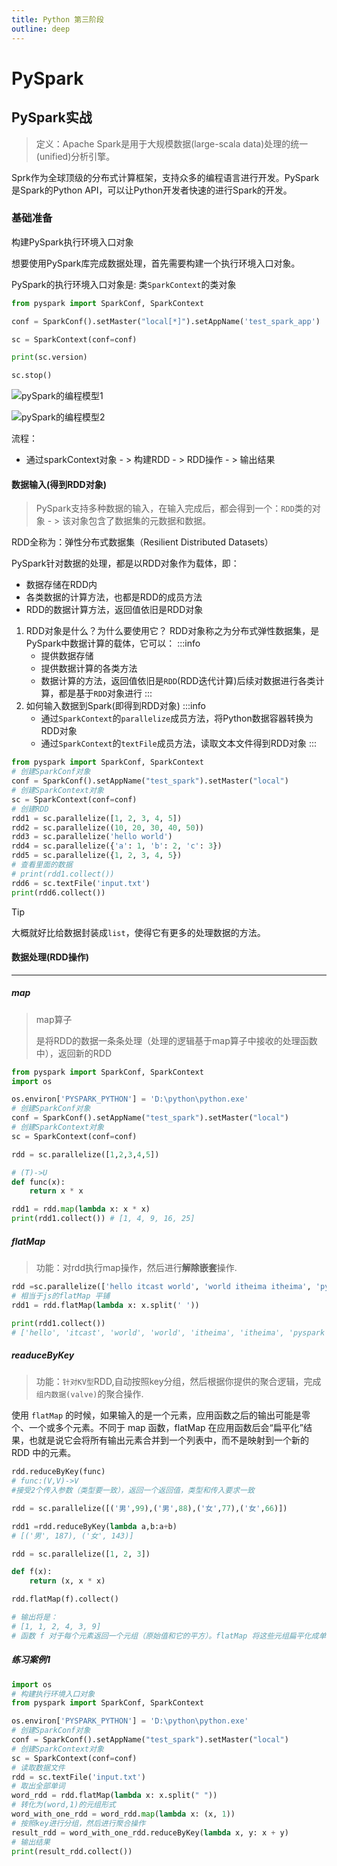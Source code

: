 ```yaml
---
title: Python 第三阶段
outline: deep
---
```


# PySpark

## PySpark实战

> 定义：Apache Spark是用于大规模数据(large-scala data)处理的统一(unified)分析引擎。

Sprk作为全球顶级的分布式计算框架，支持众多的编程语言进行开发。PySpark是Spark的Python API，可以让Python开发者快速的进行Spark的开发。

### 基础准备

构建PySpark执行环境入口对象

想要使用PySpark库完成数据处理，首先需要构建一个执行环境入口对象。 

PySpark的执行环境入口对象是: 类`SparkContext`的类对象

```python
from pyspark import SparkConf, SparkContext

conf = SparkConf().setMaster("local[*]").setAppName('test_spark_app')

sc = SparkContext(conf=conf)

print(sc.version)

sc.stop()
```

![pySpark的编程模型1](/assets/python/images/pySpark的编程模型1.png)

![pySpark的编程模型2](/assets/python/images/pySpark的编程模型2.png)

流程：

- 通过sparkContext对象 - > 构建RDD - > RDD操作 - > 输出结果

#### 数据输入(得到RDD对象)

> PySpark支持多种数据的输入，在输入完成后，都会得到一个：`RDD`类的对象 - > 该对象包含了数据集的元数据和数据。

RDD全称为：弹性分布式数据集（Resilient Distributed Datasets）

PySpark针对数据的处理，都是以RDD对象作为载体，即：
- 数据存储在RDD内
- 各类数据的计算方法，也都是RDD的成员方法 
- RDD的数据计算方法，返回值依旧是RDD对象
 
1. RDD对象是什么？为什么要使用它？
RDD对象称之为分布式弹性数据集，是PySpark中数据计算的载体，它可以：
    :::info
    - 提供数据存储
    - 提供数据计算的各类方法
    - 数据计算的方法，返回值依旧是`RDD`(RDD迭代计算)后续对数据进行各类计算，都是基于`RDD`对象进行
    :::
2. 如何输入数据到Spark(即得到RDD对象)
    :::info
    - 通过`SparkContext`的`parallelize`成员方法，将Python数据容器转换为RDD对象
    - 通过`SparkContext`的`textFile`成员方法，读取文本文件得到RDD对象
    :::
```python
from pyspark import SparkConf, SparkContext
# 创建SparkConf对象
conf = SparkConf().setAppName("test_spark").setMaster("local")
# 创建SparkContext对象
sc = SparkContext(conf=conf)
# 创建RDD
rdd1 = sc.parallelize([1, 2, 3, 4, 5])
rdd2 = sc.parallelize((10, 20, 30, 40, 50))
rdd3 = sc.parallelize('hello world')
rdd4 = sc.parallelize({'a': 1, 'b': 2, 'c': 3})
rdd5 = sc.parallelize({1, 2, 3, 4, 5})
# 查看里面的数据
# print(rdd1.collect())
rdd6 = sc.textFile('input.txt')
print(rdd6.collect())
```
>[!tip]
>大概就好比给数据封装成`list`，使得它有更多的处理数据的方法。

#### 数据处理(RDD操作)
---
##### map
>map算子
>
> 是将RDD的数据一条条处理（处理的逻辑基于map算子中接收的处理函数中），返回新的RDD

```python
from pyspark import SparkConf, SparkContext
import os

os.environ['PYSPARK_PYTHON'] = 'D:\python\python.exe'
# 创建SparkConf对象
conf = SparkConf().setAppName("test_spark").setMaster("local")
# 创建SparkContext对象
sc = SparkContext(conf=conf)

rdd = sc.parallelize([1,2,3,4,5])

# (T)->U
def func(x):
    return x * x

rdd1 = rdd.map(lambda x: x * x)
print(rdd1.collect()) # [1, 4, 9, 16, 25]
```
##### flatMap

> 功能：对rdd执行map操作，然后进行**解除嵌套**操作.


```python
rdd =sc.parallelize(['hello itcast world', 'world itheima itheima', 'pyspark python spark'])
# 相当于js的flatMap 平铺
rdd1 = rdd.flatMap(lambda x: x.split(' '))

print(rdd1.collect()) 
# ['hello', 'itcast', 'world', 'world', 'itheima', 'itheima', 'pyspark', 'python', 'spark']
```

##### readuceByKey

> 功能：`针对KV型`RDD,自动按照key分组，然后根据你提供的聚合逻辑，完成`组内数据(valve)`的聚合操作.

使用 `flatMap` 的时候，如果输入的是一个元素，应用函数之后的输出可能是零个、一个或多个元素。不同于 map 函数，flatMap 在应用函数后会“扁平化”结果，也就是说它会将所有输出元素合并到一个列表中，而不是映射到一个新的 RDD 中的元素。

```python
rdd.reduceByKey(func)
# func:(V,V)->V
#接受2个传入参数（类型要一致），返回一个返回值，类型和传入要求一致

rdd = sc.parallelize([('男',99),('男',88),('女',77),('女',66)])

rdd1 =rdd.reduceByKey(lambda a,b:a+b)
# [('男', 187), ('女', 143)]

rdd = sc.parallelize([1, 2, 3])

def f(x): 
    return (x, x * x)

rdd.flatMap(f).collect()

# 输出将是：
# [1, 1, 2, 4, 3, 9]
# 函数 f 对于每个元素返回一个元组（原始值和它的平方）。flatMap 将这些元组扁平化成单个列表。
```

##### 练习案例1

```python
import os
# 构建执行环境入口对象
from pyspark import SparkConf, SparkContext

os.environ['PYSPARK_PYTHON'] = 'D:\python\python.exe'
# 创建SparkConf对象
conf = SparkConf().setAppName("test_spark").setMaster("local")
# 创建SparkContext对象
sc = SparkContext(conf=conf)
# 读取数据文件
rdd = sc.textFile('input.txt')
# 取出全部单词
word_rdd = rdd.flatMap(lambda x: x.split(" "))
# 转化为(word,1)的元组形式
word_with_one_rdd = word_rdd.map(lambda x: (x, 1))
# 按照key进行分组，然后进行聚合操作
result_rdd = word_with_one_rdd.reduceByKey(lambda x, y: x + y)
# 输出结果
print(result_rdd.collect())

```
